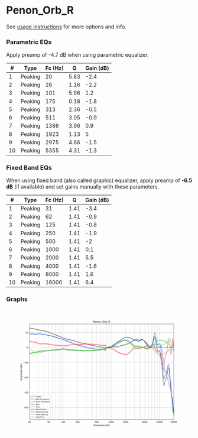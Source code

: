 # Penon_Orb_R
See [usage instructions](https://github.com/jaakkopasanen/AutoEq#usage) for more options and info.

### Parametric EQs
Apply preamp of -4.7 dB when using parametric equalizer.

|   # | Type    |   Fc (Hz) |    Q |   Gain (dB) |
|-----|---------|-----------|------|-------------|
|   1 | Peaking |        20 | 5.83 |        -2.4 |
|   2 | Peaking |        26 | 1.16 |        -2.2 |
|   3 | Peaking |       101 | 5.96 |         1.2 |
|   4 | Peaking |       175 | 0.18 |        -1.8 |
|   5 | Peaking |       313 | 2.36 |        -0.5 |
|   6 | Peaking |       511 | 3.05 |        -0.9 |
|   7 | Peaking |      1386 | 3.96 |         0.9 |
|   8 | Peaking |      1923 | 1.13 |         5   |
|   9 | Peaking |      2975 | 4.86 |        -1.5 |
|  10 | Peaking |      5355 | 4.31 |        -1.3 |

### Fixed Band EQs
When using fixed band (also called graphic) equalizer, apply preamp of **-6.5 dB** (if available) and set gains manually with these parameters.

|   # | Type    |   Fc (Hz) |    Q |   Gain (dB) |
|-----|---------|-----------|------|-------------|
|   1 | Peaking |        31 | 1.41 |        -3.4 |
|   2 | Peaking |        62 | 1.41 |        -0.9 |
|   3 | Peaking |       125 | 1.41 |        -0.8 |
|   4 | Peaking |       250 | 1.41 |        -1.9 |
|   5 | Peaking |       500 | 1.41 |        -2   |
|   6 | Peaking |      1000 | 1.41 |         0.1 |
|   7 | Peaking |      2000 | 1.41 |         5.5 |
|   8 | Peaking |      4000 | 1.41 |        -1.6 |
|   9 | Peaking |      8000 | 1.41 |         1.6 |
|  10 | Peaking |     16000 | 1.41 |         6.4 |

### Graphs
![](./Penon_Orb_R.png)
